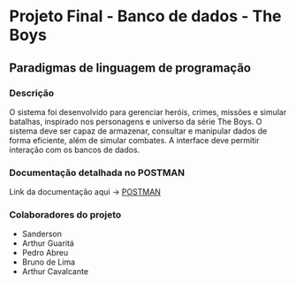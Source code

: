 # Projeto Final - Banco de dados - The Boys

## Paradigmas de linguagem de programação

### Descrição

O sistema foi desenvolvido para gerenciar heróis, crimes, missões e simular batalhas, inspirado nos personagens e universo da série The Boys. O sistema deve ser capaz de armazenar, consultar e manipular dados de forma eficiente, além de simular combates. A interface deve permitir interação com os bancos de dados.

### Documentação detalhada no POSTMAN

Link da documentação aqui -> [POSTMAN](https://documenter.getpostman.com/view/38875366/2sAY547eEr)

### Colaboradores do projeto

- Sanderson
- Arthur Guaritá
- Pedro Abreu
- Bruno de Lima
- Arthur Cavalcante